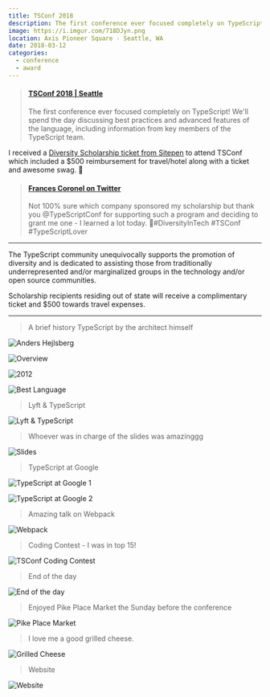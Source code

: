 ```yaml
---
title: TSConf 2018
description: The first conference ever focused completely on TypeScript!
image: https://i.imgur.com/718DJyn.png
location: Axis Pioneer Square - Seattle, WA
date: 2018-03-12
categories:
  - conference
  - award
---
```


<blockquote class="embedly-card"><h4><a href="https://tsconf.io/">TSConf 2018 | Seattle</a></h4><p>The first conference ever focused completely on TypeScript! We'll spend the day discussing best practices and advanced features of the language, including information from key members of the TypeScript team.</p></blockquote>
<script async src="//cdn.embedly.com/widgets/platform.js" charset="UTF-8"></script>

I received a [Diversity Scholarship ticket from Sitepen](https://twitter.com/sitepen/status/965935679971655680) to attend TSConf which included a \$500 reimbursement for travel/hotel along with a ticket and awesome swag. 🎉

<blockquote class="embedly-card"><h4><a href="https://twitter.com/fvcproductions/status/973367566868537349">Frances Coronel on Twitter</a></h4><p>Not 100% sure which company sponsored my scholarship but thank you @TypeScriptConf for supporting such a program and deciding to grant me one - I learned a lot today. 💛#DiversityInTech #TSConf #TypeScriptLover</p></blockquote>
<script async src="//cdn.embedly.com/widgets/platform.js" charset="UTF-8"></script>

---

The TypeScript community unequivocally supports the promotion of diversity and is dedicated to assisting those from traditionally underrepresented and/or marginalized groups in the technology and/or open source communities.

Scholarship recipients residing out of state will receive a complimentary ticket and \$500 towards travel expenses.

---

> A brief history TypeScript by the architect himself

![Anders Hejlsberg](https://i.imgur.com/cmmghgS.jpg)

![Overview](https://i.imgur.com/SSfLtwN.jpg)

![2012](https://i.imgur.com/sHGq2N7.jpg)

![Best Language](https://i.imgur.com/vKfZ8GY.jpg)

> Lyft & TypeScript

![Lyft & TypeScript](https://i.imgur.com/Adg1UtN.jpg)

> Whoever was in charge of the slides was amazinggg

![Slides](https://i.imgur.com/gTRGVwU.jpg)

> TypeScript at Google

![TypeScript at Google 1](https://i.imgur.com/0CpbFAv.jpg)

![TypeScript at Google 2](https://i.imgur.com/BhGVF6f.jpg)

> Amazing talk on Webpack

![Webpack](https://i.imgur.com/F4U2tzf.jpg)

> Coding Contest - I was in top 15!

![TSConf Coding Contest](https://i.imgur.com/svFHFaW.png)

> End of the day

![End of the day](https://i.imgur.com/FFVHJuB.jpg)

> Enjoyed Pike Place Market the Sunday before the conference

![Pike Place Market](https://i.imgur.com/XOHvIEi.jpg)

> I love me a good grilled cheese.

![Grilled Cheese](https://i.imgur.com/czAkjcZ.jpg)

> Website

![Website](https://i.imgur.com/6LxSGnG.png0)
